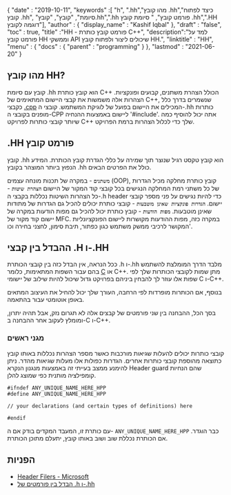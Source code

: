 {
  "date" : "2019-10-11",
  "keywords" :[ "h", ".hh","מהו קובץ .hh","כיצד לפתוח קובץ .hh", "סיומת", "קובץ", "קובץ.hh",".hh פורמט קובץ", " סיומת קובץ .hh",".HH דוגמה לקובץ"],
  "author" : {
    "display_name" : "Kashif Iqbal"
},
  "draft" : "false",
  "toc" : true,
  "title" :"HH - פורמט קובץ כותרת C++",
  "description":"למד על פורמט קובץ HH וממשקי API שיכולים ליצור ולפתוח קובץ HH.",
  "linktitle" : "HH",
  "menu" : {
    "docs" : {
      "parent" : "programming"
}
},
  "lastmod" : "2021-06-20"
}

## מהו קובץ HH?

קובץ עם סיומת .hh הוא קובץ כותרת C++ הכולל הצהרת משתנים, קבועים ופונקציות. הצהרות אלה משמשות את קבצי היישום המתאימים של C++, שנשמרים בדרך כלל כקבצי [.cpp](/he/programming/cpp/) המכילים את היישום בפועל של לוגיקת המשתמש. קובצי ה-.hh כותרות מופנים בקובצי ה-CPP ליישום באמצעות ההנחיה '#include'. אתה יכול להוסיף כמה שיותר קובצי כותרות לפרויקט C++ שלך כדי לכלול הצהרות ברמת הפרויקט.

## .HH פורמט קובץ

קובץ .hh הוא קובץ טקסט רגיל שנוצר תוך שמירה על כללי הגדרת קובץ הכותרת. המידע הנפוץ ביותר המוצהר בקובץ ‎.hh כולל את הפרטים הבאים.

**`משתנים`** - במקרה של תכנות מונחה עצמים (OOP), קובץ כותרת מחלקה מכיל הגדרות של כל משתני רמת המחלקה הנגישים בכל קובצי קוד המקור של היישום
**`הצהרת שיטות`** - כל הצהרות השיטות נכללות בקבצי ה-.h header כדי להיות נגישים על פני מספר קובצי יישום.
**`הגדרות פונקציות שאינן מוטבעות`** - קובצי כותרת יכולים להכיל גם הגדרות של מתודות שאינן מוטבעות.
**`מפות הודעות`** - קובץ כותרת יכול להכיל גם מפות הודעות במקרה של יישום קוד מקור של MFC. במקרה כזה, מפות ההודעות מקושרות ליישום הפונקציונליות המקושר לרכיבי ממשק משתמש כגון כפתור, תיבת סימון, לחצני בחירה וכו'.

## ההבדל בין קבצי .H ו-.HH

ככל הנראה, אין הבדל כזה בין קובצי הכותרת .h ו-.hh מלבד הדרך המומלצת להשתמש בהם עבור השפות המתאימות, כלומר [C](/he/programming/c/) או C++. מתן שמות לקובצי הכותרות שלך לפי שפות אלו עוזר לך להבחין ביניהם בפרויקט גדול שיכול להיות שילוב של יישומי C ו-C++.

בנוסף, אם הכותרות מופרדות לפי הרחבה, העורך שלך יכול להחיל את העיצוב המתאים באופן אוטומטי עבור בהתאמה.

בסך הכל, ההבחנה בין שני פורמטים של קבצים אלה לא תגרום נזק, אבל תהיה יתרון, ומומלץ לעקוב אחר ההבחנה ב-C ו-C++.

### מגני ראשים

קובצי כותרות יכולים להעלות שגיאות מורכבות כאשר מספר הצהרות נכללות באותו קובץ כתוצאה מהוספת קובצי כותרות אחרים. הגדרות כפולות אלו מעלות שגיאות מהדר. ניתן להימנע ממצב בעייתי זה באמצעות מנגנון הנקרא Header guard שהם הנחיות קומפילציה מותנית כפי שמוצג להלן.

```
#ifndef ANY_UNIQUE_NAME_HERE_HPP
#define ANY_UNIQUE_NAME_HERE_HPP

// your declarations (and certain types of definitions) here

#endif
```
עם כותרת זו, המעבד המקדים בודק אם ה- `ANY_UNIQUE_NAME_HERE_HPP` כבר הוגדר. אם הכותרת נכללת שוב ושוב באותו קובץ, יתעלם מתוכן הכותרת.

## הפניות

* [Header Filers - Microsoft](https://learn.microsoft.com/en-us/cpp/cpp/header-files-cpp?view=msvc-160)
* [הבדל בין פורמטים של .h ו-.hh](https://stackoverflow.com/questions/10354321/c-reason-why-using-hh-as-extension-for-c-header-files)

